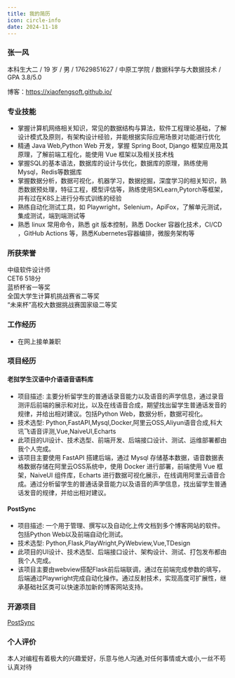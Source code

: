 ```yaml
---
title: 我的简历
icon: circle-info
date: 2024-11-18
---
```


### 张一风

本科生大二 / 19 岁 / 男 / 17629851627 / 中原工学院 / 数据科学与大数据技术 / GPA 3.8/5.0

博客：<https://xiaofengsoft.github.io/>

### 专业技能

- 掌握计算机网络相关知识，常见的数据结构与算法，软件工程理论基础，了解设计模式及原则，有架构设计经验，并能根据实际应用场景对功能进行优化
- 精通 Java Web,Python Web 开发，掌握 Spring Boot, Django 框架应用及其原理，了解前端工程化，能使用 Vue 框架以及相关技术栈
- 掌握SQL的基本语法，数据库的设计与优化，数据库的原理，熟练使用Mysql，Redis等数据库
- 掌握数据分析，数据可视化，机器学习，数据挖掘，深度学习的相关知识，熟悉数据预处理，特征工程，模型评估等，熟练使用SKLearn,Pytorch等框架，并有过在K8S上进行分布式训练的经验
- 熟练自动化测试工具，如 Playwright，Selenium，ApiFox，了解单元测试，集成测试，端到端测试等
- 熟悉 linux 常用命令，熟悉 git 版本控制，熟悉 Docker 容器化技术，CI/CD ，GitHub Actions 等，熟悉Kubernetes容器编排，微服务架构等

### 所获荣誉

中级软件设计师  
CET6  518分  
蓝桥杯省一等奖  
全国大学生计算机挑战赛省二等奖  
“未来杯”高校大数据挑战赛国家级二等奖

### 工作经历

- 在网上接单兼职

### 项目经历

#### 老挝学生汉语中介语语音语料库

- 项目描述: 主要分析留学生的普通话录音能力以及语音的声学信息，通过录音测评后前端的展示和对比，以及在线语音合成，期望找出留学生普通话发音的规律，并给出相对建议。包括Python Web，数据分析，数据可视化。
- 技术选型: Python,FastAPI,Mysql,Docker,阿里云OSS,Aliyun语音合成,科大讯飞语音评测,Vue,NaiveUI,Echarts
- 此项目的UI设计、技术选型、前端开发、后端接口设计、测试、运维部署都由我个人完成。
- 该项目主要使用 FastAPI 搭建后端，通过 Mysql 存储基本数据，语音数据表格数据存储在阿里云OSS系统中，使用 Docker 进行部署，前端使用 Vue 框架，NaiveUI 组件库，Echarts 进行数据可视化展示，在线调用阿里云语音合成。通过分析留学生的普通话录音能力以及语音的声学信息，找出留学生普通话发音的规律，并给出相对建议。

#### PostSync

- 项目描述: 一个用于管理、撰写以及自动化上传文档到多个博客网站的软件。包括Python Web以及前端自动化测试。
- 技术选型: Python,Flask,PlayWright,PyWebview,Vue,TDesign
- 此项目的UI设计、技术选型、后端接口设计、架构设计、测试、打包发布都由我个人完成。
- 该项目主要由webview搭配Flask前后端联调，通过在前端完成参数的填写，后端通过Playwright完成自动化操作。通过反射技术，实现高度可扩展性，继承基础社区类可以快速添加新的博客网站支持。

### 开源项目

[PostSync](https://github.com/xiaofengsoft/postsync)

### 个人评价

本人对编程有着极大的兴趣爱好，乐意与他人沟通,对任何事情或大或小,一丝不苟认真对待

